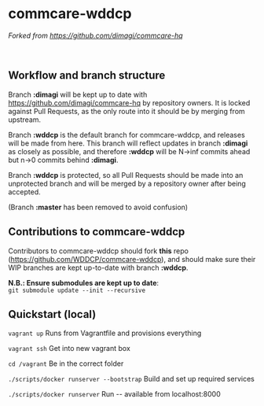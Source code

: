 # commcare-wddcp
*Forked from https://github.com/dimagi/commcare-hq* 
 
<br> 

## Workflow and branch structure
Branch **:dimagi** will be kept up to date with https://github.com/dimagi/commcare-hq by repository owners. It is locked against Pull Requests, as the only route into it should be by merging from upstream.

Branch **:wddcp** is the default branch for commcare-wddcp, and releases will be made from here. This branch will reflect updates in branch **:dimagi** as closely as possible, and therefore **:wddcp** will be N->inf commits ahead but n->0 commits behind **:dimagi**.

Branch **:wddcp** is protected, so all Pull Requests should be made into an unprotected branch and will be merged by a repository owner after being accepted.

(Branch **:master** has been removed to avoid confusion)

## Contributions to commcare-wddcp
Contributors to commcare-wddcp should fork **this** repo (https://github.com/WDDCP/commcare-wddcp), and should make sure their WIP branches are kept up-to-date with branch **:wddcp**.

**N.B.: Ensure submodules are kept up to date**: <br>
`git submodule update --init --recursive`

## Quickstart (local)
`vagrant up` Runs from Vagrantfile and provisions everything

`vagrant ssh` Get into new vagrant box 

`cd /vagrant` Be in the correct folder 

`./scripts/docker runserver --bootstrap` Build and set up required services 

`./scripts/docker runserver` Run -- available from localhost:8000 
